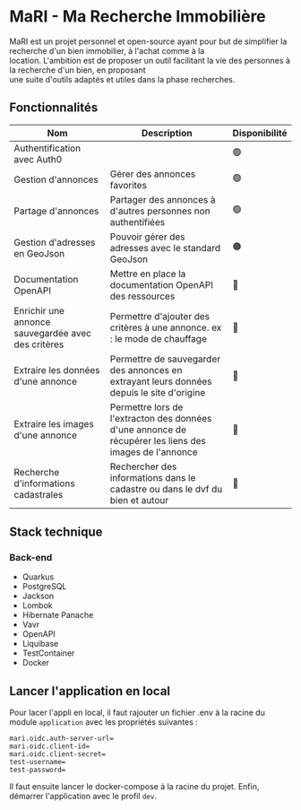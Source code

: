 # MaRI - Ma Recherche Immobilière

MaRI est un projet personnel et open-source ayant pour but de simplifier la recherche d'un bien immobilier, à l'achat comme à la  
location. L'ambition est de proposer un outil facilitant la vie des personnes à la recherche d'un bien, en proposant  
une suite d'outils adaptés et utiles dans la phase recherches.

## Fonctionnalités

| Nom                                                | Description                                                                                            | Disponibilité |
|----------------------------------------------------|--------------------------------------------------------------------------------------------------------|---------------|
| Authentification avec Auth0                        |                                                                                                        | 🟢            |
| Gestion d'annonces                                 | Gérer des annonces favorites                                                                           | 🟢            |
| Partage d'annonces                                 | Partager des annonces à d'autres personnes non authentifiées                                           | 🟢            |
| Gestion d'adresses en GeoJson                      | Pouvoir gérer des adresses avec le standard GeoJson                                                    | 🟠            |
| Documentation OpenAPI                              | Mettre en place la documentation OpenAPI des ressources                                                | 🔴            |
| Enrichir une annonce sauvegardée avec des critères | Permettre d'ajouter des critères à une annonce. ex : le mode de chauffage                              | 🔴            |
| Extraire les données d'une annonce                 | Permettre de sauvegarder des annonces en extrayant leurs données depuis le site d'origine              | 🔴            |
| Extraire les images d'une annonce                  | Permettre lors de l'extracton des données d'une annonce de récupérer les liens des images de l'annonce | 🔴            |
| Recherche d'informations cadastrales               | Rechercher des informations dans le cadastre ou dans le dvf du bien et autour                          | 🔴            |

## Stack technique

### Back-end

- Quarkus
- PostgreSQL
- Jackson
- Lombok
- Hibernate Panache
- Vavr
- OpenAPI
- Liquibase
- TestContainer
- Docker

## Lancer l'application en local

Pour lacer l'appli en local, il faut rajouter un fichier .env à la racine du module `application` avec les propriétés suivantes :

```properties
mari.oidc.auth-server-url=
mari.oidc.client-id=
mari.oidc.client-secret=
test-username=
test-password=
```

Il faut ensuite lancer le docker-compose à la racine du projet.
Enfin, démarrer l'application avec le profil `dev`.
